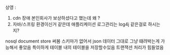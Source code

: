 상영 :

1. cdn 장애 본인회사가 보상하셨다고 했는데 왜 ?
2. 자바/스프링 환경이신거 같은데 애플리케이션 로그관리는 log4j 같은걸로 하시는지?

nosql document store 써봄
스키마가 없어서 json 데이터 그대로 그냥 떄려박는게 가능해서 좋았음
특이하게 테이블 내의 테이블을 저장할수있음
트랜잭션 처리가 힘들었음

#
